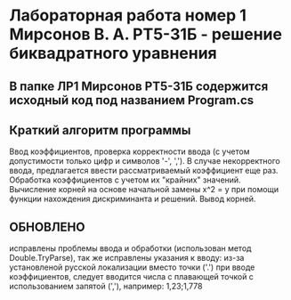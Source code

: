 # Лабораторная работа номер 1 Мирсонов В. А. РТ5-31Б - решение биквадратного уравнения
## В папке ЛР1 Мирсонов РТ5-31Б содержится исходный код под названием Program.cs

## Краткий алгоритм программы
Ввод коэффициентов, проверка корректности ввода (с учетом допустимости только цифр и символов '-', ','). В случае некорректного ввода, предлагается ввести рассматриваемый коэффициент еще раз. Обработка коэффициентов с учетом их "крайних" значений. Вычисление корней на основе начальной замены х^2 = y при помощи функции нахождения дискриминанта и решений. Вывод корней.

## ОБНОВЛЕНО
исправлены проблемы ввода и обработки (использован метод Double.TryParse), так же исправлены указания к вводу: из-за установленой русской локализации вместо точки ('.') при вводе коэффициентов, следует вводится числа с плавающей точкой с использованием запятой (','), например: 1,23;1,778
